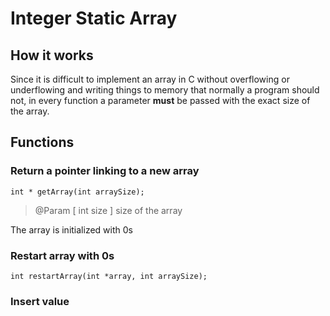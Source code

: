 # Integer Static Array

## How it works

Since it is difficult to implement an array in C without overflowing or underflowing and writing things to memory that normally a program should not, in every function a parameter __must__ be passed with the exact size of the array.

## Functions

### Return a pointer linking to a new array

    int * getArray(int arraySize);

>@Param \[ int size \] size of the array

The array is initialized with 0s

### Restart array with 0s

    int restartArray(int *array, int arraySize);

### Insert value